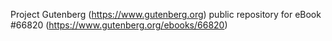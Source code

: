 Project Gutenberg (https://www.gutenberg.org) public repository for
eBook #66820 (https://www.gutenberg.org/ebooks/66820)
